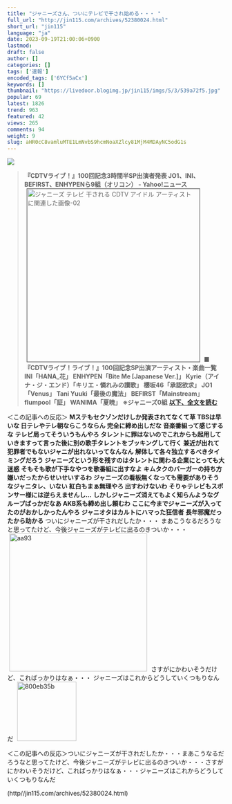 ```yaml
---
title: "ジャニーズさん、ついにテレビで干され始める・・・ "
full_url: "http://jin115.com/archives/52380024.html"
short_url: "jin115"
language: "ja"
date: 2023-09-19T21:00:06+0900
lastmod: 
draft: false
author: []
categories: []
tags: ['速報']
encoded_tags: ['6YCf5aCx']
keywords: []
thumbnail: "https://livedoor.blogimg.jp/jin115/imgs/5/3/539a72f5.jpg"
popular: 69
latest: 1826
trend: 963
featured: 42
views: 265
comments: 94
weight: 9
slug: aHR0cC8vamluMTE1LmNvbS9hcmNoaXZlcy81MjM4MDAyNC5odG1s
---
```


![](https://livedoor.blogimg.jp/jin115/imgs/5/3/539a72f5.jpg)

<div><a name='more'></a> <blockquote><b>『CDTVライブ！』100回記念3時間半SP出演者発表 JO1、INI、BEFIRST、ENHYPENら9組（オリコン） - Yahoo!ニュース</b> <img src='https//livedoor.blogimg.jp/jin115/imgs/0/7/07b2a8d7.png' width='400' border='1' hspace='5' class='pict' alt='ジャニーズ テレビ 干される CDTV アイドル アーティスト に関連した画像-02'> <b>■『CDTVライブ！ライブ！』100回記念SP出演アーティスト・楽曲一覧</b> <b>INI「HANA_花」 ENHYPEN「Bite Me [Japanese Ver.]」 Kyrie（アイナ・ジ・エンド）「キリエ・憐れみの讃歌」 櫻坂46「承認欲求」 JO1「Venus」 Tani Yuuki「最後の魔法」 BEFIRST「Mainstream」 flumpool「証」 WANIMA「夏暁」</b> <b>※ジャニーズ0組</b> <a href='https//news.yahoo.co.jp/articles/edf7ede05c513fe91dec883058e6520bffcd5b12' target='_blank'><b>以下、全文を読む</b></a></blockquote> ＜この記事への反応＞ <b>Mステもセクゾンだけしか発表されてなくて草</b> <b>TBSは早いな 日テレやテレ朝ならこうならん</b> <b>完全に締め出しだな</b> <b>音楽番組って感じするな</b> <b>テレビ局ってそういうもんやろ タレントに罪はないのでこれからも起用していきますって言った後に別の歌手タレントをブッキングして行く</b> <b>兼近が出れて犯罪者でもないジャニが出れないってなんなん</b> <b>解体して各々独立するべきタイミングだろう ジャニーズという形を残すのはタレントに関わる企業にとっても大迷惑</b> <b>そもそも歌が下手なやつを歌番組に出すなよ</b> <b>キムタクのバーガーの持ち方嫌いだったからせいせいするわ</b> <b>ジャニーズの看板無くなっても需要がありそうなジャニタレ、いない</b> <b>紅白もまぁ無理やろ 出すわけないわ</b> <b>そりゃテレビもスポンサー様には逆らえませんし…</b> <b>しかしジャニーズ消えてもよく知らんようなグループばっかだなあ</b> <b>AKB系も締め出し頼むわ</b> <b>ここに今までジャニーズが入ってたのがおかしかったんやろ</b> <b>ジャニオタはカルトにハマった狂信者</b> <b>長年邪魔だったから助かる</b> ついにジャニーズが干されだしたか・・・ まあこうなるだろうなと思ってたけど、今後ジャニーズがテレビに出るのきついか・・・ <img src='https//livedoor.blogimg.jp/jin115/imgs/6/b/6b46ed39.gif' alt='aa93' width='319' border='0' hspace='5' class='pict'> さすがにかわいそうだけど、こればっかりはなぁ・・・ ジャニーズはこれからどうしていくつもりなんだ <img src='https//livedoor.blogimg.jp/jin115/imgs/0/1/01766bb9.gif' alt='800eb35b' width='137' border='0' hspace='5' class='pict'> <p>＜この記事への反応＞ついにジャニーズが干されだしたか・・・まあこうなるだろうなと思ってたけど、今後ジャニーズがテレビに出るのきついか・・・さすがにかわいそうだけど、こればっかりはなぁ・・・ジャニーズはこれからどうしていくつもりなんだ</p></div>

(http//jin115.com/archives/52380024.html)
